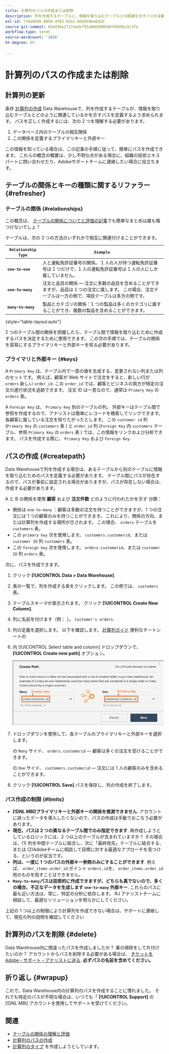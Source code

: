 ```yaml
---
title: 計算列のパスの作成または削除
description: 列を作成するテーブルと、情報を取り込むテーブルとの関連を示すパスを定義する方法を説明します。
exl-id: 734a8046-8058-4f03-93a2-8d59b9be6d2d
source-git-commit: 8de036e2717aedef95a8bb908898fd9b9bc9c3fa
workflow-type: tm+mt
source-wordcount: '1016'
ht-degree: 0%

---
```


# 計算列のパスの作成または削除

## 計算列の更新

条件 [計算列の作成](../data-warehouse-mgr/creating-calculated-columns.md) Data Warehouseで、列を作成するテーブルが、情報を取り込むテーブルとどのように関連しているかを示すパスを定義するよう求められます。 パスを正しく作成するには、次の 2 つを理解する必要があります。

1. データベース内のテーブルの相互関係
1. この関係を定義するプライマリキーと外部キー

この情報を知っている場合は、この記事の手順に従って、簡単にパスを作成できます。 これらの概念の概要は、少し不明な点がある場合に、組織の技術エキスパートに問い合わせたり、Adobeサポートチームに連絡したい場合に役立ちます。

## テーブルの関係とキーの種類に関するリファラー {#refresher}

### テーブルの関係 {#relationships}

この概念は、 [テーブルの関係についてと評価の記事](../../data-analyst/data-warehouse-mgr/table-relationships.md)でも簡単なまとめは誰も傷つけないでしょ？

テーブルは、次の 3 つの方法のいずれかで相互に関連付けることができます。

| **`Relationship Type`** | **`Example`** |
|-----|-----|
| **`one-to-one`** | 人と運転免許証番号の関係。 1 人の人が持つ運転免許証番号は 1 つだけで、1 人の運転免許証番号は 1 人の人にしか属していません。 |
| **`one-to-many`** | 注文と品目の関係 — 注文に多数の品目を含めることができますが、品目は 1 つの注文に属します。 この場合、注文テーブルは一方の側で、項目テーブルは多方の側です。 |
| **`many-to-many`** | 製品とカテゴリの関係：1 つの製品は多くのカテゴリに属することができ、複数の製品を含めることができます。 |

{style="table-layout:auto"}

2 つのテーブル間の関係を把握したら、テーブル間で情報を取り込むために作成するパスを決定するために使用できます。 この次の手順では、テーブルの関係を容易にするプライマリキーと外部キーを知る必要があります。

### プライマリと外部キー {#keys}

A `Primary Key` は、テーブル内で一意の値を生成する、変更されない列または列のセットです。 例えば、顧客が Web サイトで注文をすると、新しい行が `orders` 新しい `order_id`. この `order_id` では、顧客とビジネスの両方が特定の注文の進行状況を追跡できます。 注文 ID は一意なので、通常は `Primary Key` の `orders` 表。

A `Foreign Key` は、 `Primary Key` 別のテーブルの列。 外部キーはテーブル間で参照を作成するので、アナリストは簡単にレコードを検索してリンクできます。 各顧客に属している注文を知りたがったとします。 この `customer id` 列 (`Primary Key` の `customers` 表 ) と `order_id` 列 (`Foreign Key` 内 `customers` テーブル、参照 `Primary Key` の `orders` 表 ) では、この情報をリンクおよび分析できます。 パスを作成する際に、 `Primary Key` および `Foreign Key`.

## パスの作成 {#createpath}

Data Warehouseで列を作成する場合は、あるテーブルから別のテーブルに情報を取り込むためのパスを定義する必要があります。 テーブル間にパスが存在するので、パスが事前に設定される場合がありますが、パスが存在しない場合は、作成する必要があります。

A と B の関係を使用 **顧客** および **注文件数** どのように行われたかを示す 分類：

* 関係は `one-to-many` ：顧客は多数の注文を持つことができますが、1 つの注文には 1 つの顧客のみを持つことができます。 これにより、関係の方向、または計算列を作成する場所が示されます。 この場合、 `orders` テーブルを `customers` 表。
* この `primary key` 次を使用します。 `customers.customerid`、または `customer ID` 列 `customers` 表。
* この `foreign key` 次を使用します。 `orders.customerid`、または `customer ID` 列 `orders` 表。

次に、パスを作成できます。

1. クリック **[!UICONTROL Data > Data Warehouse]**.
1. 表の一覧で、列を作成する表をクリックします。 この例では、 `customers` 表。
1. テーブルスキーマが表示されます。 クリック **[!UICONTROL Create New Column]**.
1. 列に名前を付けます（例： ）。 `Customer's orders`.
1. 列の定義を選択します。 以下を確認します。 [計算列ガイド](../data-warehouse-mgr/creating-calculated-columns.md) 便利なチートシートの
1. 内 [!UICONTROL Select table and column] ドロップダウンで、 **[!UICONTROL Create new path]** オプション。

   ![計算列モーダルのパスの作成](../../assets/Creating_Paths_modal.png)

1. ドロップダウンを使用して、各テーブルのプライマリキーと外部キーを選択します。

   の `Many` サイド、 `orders.customerid`  — 顧客は多くの注文を受けることができます。

   の `One` サイド、 `customers.customerid`  — 注文には 1 人の顧客のみを含めることができます。

1. クリック **[!UICONTROL Save]** パスを保存し、列の作成を終了します。

### パス作成の制限 {#limits}

* **[!DNL MBI]プライマリキーと外部キーの関係を推測できません**. アカウントに誤ったデータを導入したくないので、パスの作成は手動でおこなう必要があります。
* **現在、パスは 2 つの異なるテーブル間でのみ指定できます**. 再作成しようとしているロジックには、2 つ以上のテーブルが含まれていますか？ その場合は、(1) 列を中間テーブルに結合し、次に「最終宛先」テーブルに結合する、または (2)Adobeチームに相談して目標に対する最適なアプローチを見つける、というのが妥当です。
* **列は、一度に 1 つのパスの外部キー参照のみにすることができます**. 例えば、 `order_items.order_id` ポイント `orders.id`を、 `order_items.order_id` 他のものを指すことはできません。
* **`Many-to-many`パスは技術的に作成できますが、どちらも真でないので、多くの場合、不正なデータを生成します `one-to-many` 外部キー**. これらのパスに最も近い方法は、常に、特定の分析に依存します。 RJ アナリストチームに相談して、最適なソリューションを明らかにしてください。

上記の 1 つ以上の制限により計算列を作成できない場合は、サポートに連絡して、現在の列の説明を確認してください

## 計算列のパスを削除 {#delete}

Data Warehouse内に間違ったパスを作成しましたか？ 春の掃除をして片付けたいのか？ アカウントからパスを削除する必要がある場合は、 [チケットをAdobe・サポート・アナリストに送る](../../guide-overview.md). **必ずパスの名前を含めてください。**

## 折り返し {#wrapup}

これで、Data Warehouse内の計算列のパスを作成することに慣れました。 それでも特定のパスが不明な場合は、いつでも「 **[!UICONTROL Support]** の [!DNL MBI] アカウントを使用してサポートを受けてください。

## 関連

* [テーブルの関係の理解と評価](../data-warehouse-mgr/table-relationships.md)
* [計算列のパスの作成](../data-warehouse-mgr/create-paths-calc-columns.md)
* [計算列のタイプ](../data-warehouse-mgr/calc-column-types.md) を作成しようとしています。
